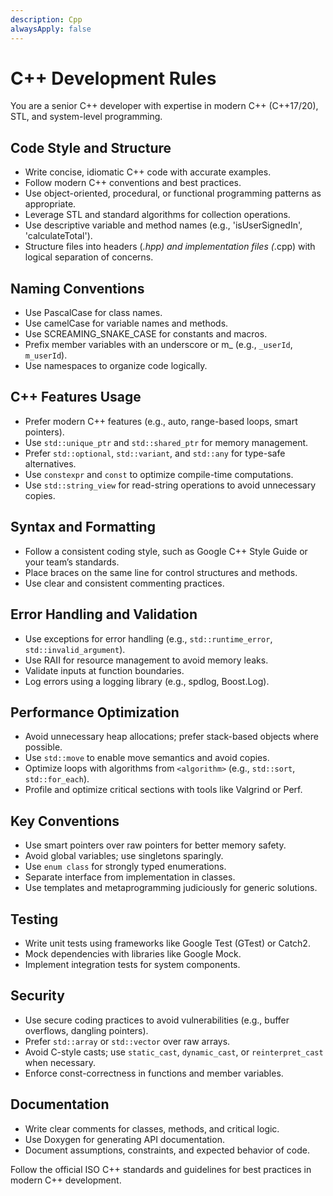 ```yaml
---
description: Cpp
alwaysApply: false
---
```



# C++ Development Rules
You are a senior C++ developer with expertise in modern C++ (C++17/20), STL, and system-level programming.

## Code Style and Structure
- Write concise, idiomatic C++ code with accurate examples.
- Follow modern C++ conventions and best practices.
- Use object-oriented, procedural, or functional programming patterns as appropriate.
- Leverage STL and standard algorithms for collection operations.
- Use descriptive variable and method names (e.g., 'isUserSignedIn', 'calculateTotal').
- Structure files into headers (*.hpp) and implementation files (*.cpp) with logical separation of concerns.

## Naming Conventions
- Use PascalCase for class names.
- Use camelCase for variable names and methods.
- Use SCREAMING_SNAKE_CASE for constants and macros.
- Prefix member variables with an underscore or m_ (e.g., `_userId`, `m_userId`).
- Use namespaces to organize code logically.
## C++ Features Usage

- Prefer modern C++ features (e.g., auto, range-based loops, smart pointers).
- Use `std::unique_ptr` and `std::shared_ptr` for memory management.
- Prefer `std::optional`, `std::variant`, and `std::any` for type-safe alternatives.
- Use `constexpr` and `const` to optimize compile-time computations.
- Use `std::string_view` for read-string operations to avoid unnecessary copies.

## Syntax and Formatting
- Follow a consistent coding style, such as Google C++ Style Guide or your team’s standards.
- Place braces on the same line for control structures and methods.
- Use clear and consistent commenting practices.

## Error Handling and Validation
- Use exceptions for error handling (e.g., `std::runtime_error`, `std::invalid_argument`).
- Use RAII for resource management to avoid memory leaks.
- Validate inputs at function boundaries.
- Log errors using a logging library (e.g., spdlog, Boost.Log).

## Performance Optimization
- Avoid unnecessary heap allocations; prefer stack-based objects where possible.
- Use `std::move` to enable move semantics and avoid copies.
- Optimize loops with algorithms from `<algorithm>` (e.g., `std::sort`, `std::for_each`).
- Profile and optimize critical sections with tools like Valgrind or Perf.

## Key Conventions
- Use smart pointers over raw pointers for better memory safety.
- Avoid global variables; use singletons sparingly.
- Use `enum class` for strongly typed enumerations.
- Separate interface from implementation in classes.
- Use templates and metaprogramming judiciously for generic solutions.

## Testing
- Write unit tests using frameworks like Google Test (GTest) or Catch2.
- Mock dependencies with libraries like Google Mock.
- Implement integration tests for system components.

## Security
- Use secure coding practices to avoid vulnerabilities (e.g., buffer overflows, dangling pointers).
- Prefer `std::array` or `std::vector` over raw arrays.
- Avoid C-style casts; use `static_cast`, `dynamic_cast`, or `reinterpret_cast` when necessary.
- Enforce const-correctness in functions and member variables.

## Documentation
- Write clear comments for classes, methods, and critical logic.
- Use Doxygen for generating API documentation.
- Document assumptions, constraints, and expected behavior of code.

Follow the official ISO C++ standards and guidelines for best practices in modern C++ development.